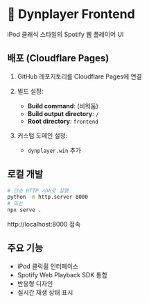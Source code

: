 # 🎨 Dynplayer Frontend

iPod 클래식 스타일의 Spotify 웹 플레이어 UI

## 배포 (Cloudflare Pages)

1. GitHub 레포지토리를 Cloudflare Pages에 연결
2. 빌드 설정:
   - **Build command**: (비워둠)
   - **Build output directory**: `/`
   - **Root directory**: `frontend`

3. 커스텀 도메인 설정:
   - `dynplayer.win` 추가

## 로컬 개발

```bash
# 단순 HTTP 서버로 실행
python -m http.server 8000
# 또는
npx serve .
```

http://localhost:8000 접속

## 주요 기능

- iPod 클릭휠 인터페이스
- Spotify Web Playback SDK 통합
- 반응형 디자인
- 실시간 재생 상태 표시